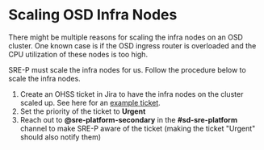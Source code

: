 # Scaling OSD Infra Nodes

There might be multiple reasons for scaling the infra nodes on an OSD cluster. One known case is if the OSD ingress router is overloaded and the CPU utilization of these nodes is too high.

SRE-P must scale the infra nodes for us. Follow the procedure below to scale the infra nodes.

1. Create an OHSS ticket in Jira to have the infra nodes on the cluster scaled up. See here for an [example ticket](https://issues.redhat.com/browse/OHSS-8695).
2. Set the priority of the ticket to **Urgent**
3. Reach out to **@sre-platform-secondary** in the **#sd-sre-platform** channel to make SRE-P aware of the ticket (making the ticket "Urgent" should also notify them)
